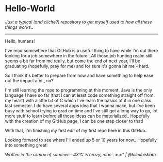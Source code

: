 # Hello-World
<i>Just a typical (and cliche?) repository to get myself used to how all these things works..</i>

---

Hello, humans!

I've read somewhere that GitHub is a useful thing to have while I'm out there looking for a job somewhere in the future.. All those job hunting realm still seems a bit far from me really, but come the end of next year, I'll be graduating (hopefully, pray for me) and for sure it's gonna hit me - hard. 

So I think it's better to prepare from now and have something to help ease out the impact a bit, no?

I'm still learning the rope to programming at this moment. Java is the only language I have so far (that I can at least code something straight off from my heart) with a little bit of C which I've learn the basics of it in one class last semester. I do have several apps idea that I wanna make, but I've been busy with school trying to grad on time and I've still got a long way to go, lot more stuff to learn before all those ideas can be materialized.. Hopefully with the creation of my GitHub page, I can be one step closer to that!

With that, I'm finishing my first edit of my first repo here in this GitHub..

Looking forward to see where I'll ended up 5 or 10 years for now.. Hopefully into something great!

<i>Written in the climax of summer - 43°C is crazy, man.. =.=" | @hilmihisham</i>
